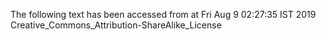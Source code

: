 The following text has been accessed from at Fri Aug 9 02:27:35 IST 2019
Creative_Commons_Attribution-ShareAlike_License
